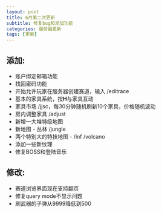```yaml
---
layout: post
title: 6月第二次更新
subtitle: 修复bug和添加功能
categories: 服务器更新
tags: [更新]
---
```


## 添加:
 * 账户绑定邮箱功能
 * 找回密码功能
 * 开始允许玩家在服务器创建赛道，输入 /editrace
 * 基本的家具系统，按**H**与家具互动
 * 家具市场 /jjsc，每30分钟随机刷新10个家具，价格随机波动
 * 房内调整家具 /adjust
 * 新增一大堆特级地图
 * 新地图 - 丛林 /jungle
 * 两个特别大的特技地图 - /inf /volcano
 * 添加一些新纹理
 * 修复BOSS和登陆音乐

## 修改:
 * 赛道浏览界面现在支持翻页
 * 修复query mode不显示问题
 * 刷武器的子弹从9999降低到500